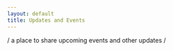 ```yaml
---
layout: default
title: Updates and Events
---
```

/ a place to share upcoming events and other updates /
